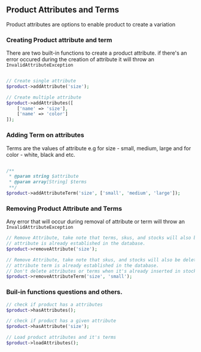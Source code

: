 ## Product Attributes and Terms

Product attributes are options to enable product to create a variation

### Creating Product attribute and term

There are two built-in functions to create a product attribute. if there's an error occured during the creation of attribute it will throw an ```InvalidAttributeException```

```php

// Create single attribute
$product->addAttribute('size');

// Create multiple attribute
$product->addAttributes([
    ['name' => 'size'],
    ['name' => 'color']
]);
```

### Adding Term on attributes

Terms are the values of attribute e.g for size - small, medium, large and for color - white, black and etc.


```php

/**
 * @param string $attribute
 * @param array[String] $terms
 **/
$product->addAttributeTerm('size', ['small', 'medium', 'large']);
```

### Removing Product Attribute and Terms

Any error that will occur during removal of attribute or term will throw an ```InvalidAttributeException```

```php
// Remove Attribute, take note that terms, skus, and stocks will also be deleted when
// attribute is already established in the database.
$product->removeAttribute('size');

// Remove Attribute, take note that skus, and stocks will also be deleted when
// attribute term is already established in the database.
// Don't delete attributes or terms when it's already inserted in stocks or product skus
$product->removeAttributeTerm('size', 'small');
```

### Buil-in functions questions and others.

```php
// check if product has a attributes
$product->hasAttributes(); 

// check if product has a given attribute
$product->hasAttribute('size');

// Load product attributes and it's terms
$product->loadAttributes();
```